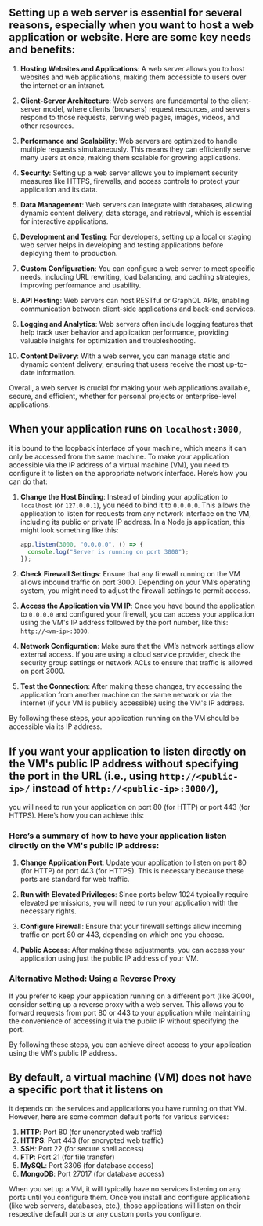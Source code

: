 ## Setting up a web server is essential for several reasons, especially when you want to host a web application or website. Here are some key needs and benefits:

1. **Hosting Websites and Applications**: A web server allows you to host websites and web applications, making them accessible to users over the internet or an intranet.

2. **Client-Server Architecture**: Web servers are fundamental to the client-server model, where clients (browsers) request resources, and servers respond to those requests, serving web pages, images, videos, and other resources.

3. **Performance and Scalability**: Web servers are optimized to handle multiple requests simultaneously. This means they can efficiently serve many users at once, making them scalable for growing applications.

4. **Security**: Setting up a web server allows you to implement security measures like HTTPS, firewalls, and access controls to protect your application and its data.

5. **Data Management**: Web servers can integrate with databases, allowing dynamic content delivery, data storage, and retrieval, which is essential for interactive applications.

6. **Development and Testing**: For developers, setting up a local or staging web server helps in developing and testing applications before deploying them to production.

7. **Custom Configuration**: You can configure a web server to meet specific needs, including URL rewriting, load balancing, and caching strategies, improving performance and usability.

8. **API Hosting**: Web servers can host RESTful or GraphQL APIs, enabling communication between client-side applications and back-end services.

9. **Logging and Analytics**: Web servers often include logging features that help track user behavior and application performance, providing valuable insights for optimization and troubleshooting.

10. **Content Delivery**: With a web server, you can manage static and dynamic content delivery, ensuring that users receive the most up-to-date information.

Overall, a web server is crucial for making your web applications available, secure, and efficient, whether for personal projects or enterprise-level applications.

## When your application runs on `localhost:3000`,

it is bound to the loopback interface of your machine, which means it can only be accessed from the same machine. To make your application accessible via the IP address of a virtual machine (VM), you need to configure it to listen on the appropriate network interface. Here’s how you can do that:

1. **Change the Host Binding**: Instead of binding your application to `localhost` (or `127.0.0.1`), you need to bind it to `0.0.0.0`. This allows the application to listen for requests from any network interface on the VM, including its public or private IP address. In a Node.js application, this might look something like this:

   ```javascript
   app.listen(3000, "0.0.0.0", () => {
     console.log("Server is running on port 3000");
   });
   ```

2. **Check Firewall Settings**: Ensure that any firewall running on the VM allows inbound traffic on port 3000. Depending on your VM’s operating system, you might need to adjust the firewall settings to permit access.

3. **Access the Application via VM IP**: Once you have bound the application to `0.0.0.0` and configured your firewall, you can access your application using the VM's IP address followed by the port number, like this: `http://<vm-ip>:3000`.

4. **Network Configuration**: Make sure that the VM’s network settings allow external access. If you are using a cloud service provider, check the security group settings or network ACLs to ensure that traffic is allowed on port 3000.

5. **Test the Connection**: After making these changes, try accessing the application from another machine on the same network or via the internet (if your VM is publicly accessible) using the VM's IP address.

By following these steps, your application running on the VM should be accessible via its IP address.

## If you want your application to listen directly on the VM's public IP address without specifying the port in the URL (i.e., using `http://<public-ip>/` instead of `http://<public-ip>:3000/`),

you will need to run your application on port 80 (for HTTP) or port 443 (for HTTPS). Here’s how you can achieve this:

### Here’s a summary of how to have your application listen directly on the VM's public IP address:

1. **Change Application Port**: Update your application to listen on port 80 (for HTTP) or port 443 (for HTTPS). This is necessary because these ports are standard for web traffic.

2. **Run with Elevated Privileges**: Since ports below 1024 typically require elevated permissions, you will need to run your application with the necessary rights.

3. **Configure Firewall**: Ensure that your firewall settings allow incoming traffic on port 80 or 443, depending on which one you choose.

4. **Public Access**: After making these adjustments, you can access your application using just the public IP address of your VM.

### Alternative Method: Using a Reverse Proxy

If you prefer to keep your application running on a different port (like 3000), consider setting up a reverse proxy with a web server. This allows you to forward requests from port 80 or 443 to your application while maintaining the convenience of accessing it via the public IP without specifying the port.

By following these steps, you can achieve direct access to your application using the VM's public IP address.

## By default, a virtual machine (VM) does not have a specific port that it listens on

it depends on the services and applications you have running on that VM. However, here are some common default ports for various services:

1. **HTTP**: Port 80 (for unencrypted web traffic)
2. **HTTPS**: Port 443 (for encrypted web traffic)
3. **SSH**: Port 22 (for secure shell access)
4. **FTP**: Port 21 (for file transfer)
5. **MySQL**: Port 3306 (for database access)
6. **MongoDB**: Port 27017 (for database access)

When you set up a VM, it will typically have no services listening on any ports until you configure them. Once you install and configure applications (like web servers, databases, etc.), those applications will listen on their respective default ports or any custom ports you configure.


